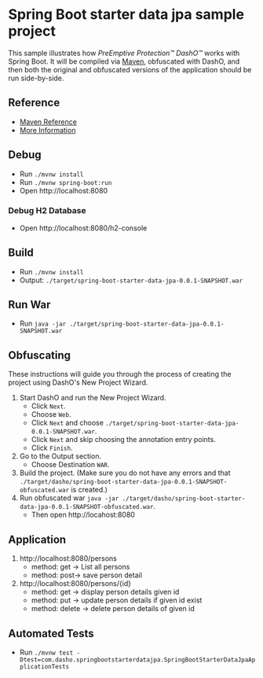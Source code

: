 # Spring Boot starter data jpa sample project
This sample illustrates how _PreEmptive Protection™ DashO™_ works with Spring Boot.
It will be compiled via [Maven](https://docs.spring.io/spring-boot/docs/2.5.4/maven-plugin/reference/htmlsingle/), 
obfuscated with DashO, and then both the original and obfuscated versions of the application should be run side-by-side.

## Reference

* [Maven Reference](https://docs.spring.io/spring-boot/docs/2.5.4/maven-plugin/reference/htmlsingle/)
* [More Information](./HELP.md)

## Debug

* Run `./mvnw install`
* Run `./mvnw spring-boot:run`
* Open http://localhost:8080

### Debug H2 Database

* Open http://localhost:8080/h2-console

## Build

* Run `./mvnw install`
* Output: `./target/spring-boot-starter-data-jpa-0.0.1-SNAPSHOT.war`

## Run War

* Run `java -jar ./target/spring-boot-starter-data-jpa-0.0.1-SNAPSHOT.war`

## Obfuscating
These instructions will guide you through the process of creating the project using DashO's New Project Wizard.

1. Start DashO and run the New Project Wizard.
    * Click `Next`.
    * Choose `Web`.
    * Click `Next` and choose `./target/spring-boot-starter-data-jpa-0.0.1-SNAPSHOT.war`.
    * Click `Next` and skip choosing the annotation entry points.
    * Click `Finish`.
2. Go to the Output section.
    *   Choose Destination `WAR`.
3. Build the project. (Make sure you do not have any errors and that `./target/dasho/spring-boot-starter-data-jpa-0.0.1-SNAPSHOT-obfuscated.war` is created.)
4. Run obfuscated war `java -jar ./target/dasho/spring-boot-starter-data-jpa-0.0.1-SNAPSHOT-obfuscated.war`.
    * Then open http://locahost:8080
## Application
1. http://localhost:8080/persons
	* method: get -> List all persons
	* method: post-> save person detail
2. http://localhost:8080/persons/{id}
	* method: get -> display person details given id
	* method: put -> update person details if given id exist
	* method: delete -> delete person details of given id
	
## Automated Tests
* Run `./mvnw test -Dtest=com.dasho.springbootstarterdatajpa.SpringBootStarterDataJpaApplicationTests`

